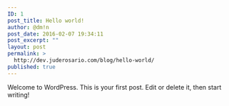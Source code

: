 ```yaml
---
ID: 1
post_title: Hello world!
author: @dm!n
post_date: 2016-02-07 19:34:11
post_excerpt: ""
layout: post
permalink: >
  http://dev.juderosario.com/blog/hello-world/
published: true
---
```

Welcome to WordPress. This is your first post. Edit or delete it, then start writing!